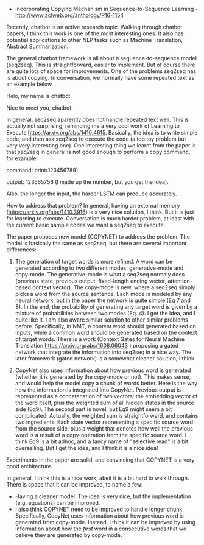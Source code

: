 - Incorporating Copying Mechanism in Sequence-to-Sequence Learning - http://www.aclweb.org/anthology/P16-1154

Recently, chatbot is an active research topic. Walking through chatbot papers, I think this work is one of the most 
interesting ones. It also has potential applications to other NLP tasks such as Machine Translation, Abstract Summarization. 

The general chatbot framework is all about a sequence-to-sequence model (seq2seq). This is straightforward, easier
to implement. But of course there are quite lots of space for improvements. One of 
the problems seq2seq has is about copying. In conversation, we normally have some repeated text as an example below

Helo, my name is chatbot


Nice to meet you, chatbot.

In general, seq2seq aparently does not handle repeated text well. This is actually not surprising, reminding me
a very cool work of Learning to Execute https://arxiv.org/abs/1410.4615. Basically, the idea is to write simple code, 
and then ask seq2seq to execute the code (a top toy problem but very very interesting one). 
One interesting thing we learnt from the paper is that seq2seq in general is not good enough to perform a copy command, 
for example:

command: print(123456789) 

output: 123565756 (I made up the number, but you get the idea). 

Also, the longer the input, the harder LSTM can produce accurately. 

How to address that problem? In general, having an external memory (https://arxiv.org/abs/1410.3916) is a very nice solution, I think.
But it is just for learning to execute. Conversation is much harder problem, at least with the current basic sample codes we want a seq2seq to
execute. 

The paper proposes new model (COPYNET) to address the problem. 
The model is basically the same as seq2seq, but there are several important differences:

1. The generation of target words is more refined: A word can be generated according to two different modes: 
generative-mode and
copy-mode. The generative-mode is what a seq2seq normaly does (previous state, previous output, fixed-length ending vector, attention-based context vector).
The copy-mode is new, where a seq2seq simply picks a word from the source sentence. Each mode is modeled by any neural network, but in
the paper the network is quite simple (Eq 7 and 8). 
In the end, the probability of generating any target word is given by a mixture of probabilities between two modes (Eq. 4).
I get the idea, and I quite like it. I am also aware similar solution to other similar problems before. Specifically, in NMT, a content word should generated
based on inputs, while a common word should be generated based on the context of target words. 
There is a work (Context Gates for Neural Machine Translation https://arxiv.org/abs/1608.06043 ) proposing a gated network that integrate the information into seq2seq in a nice way.
The later framework (gated network) is a somewhat cleaner solution, I think.

2. CopyNet also uses information about how previous word is generated (whether it is generated by the copy-mode or not). 
This makes sense, and would help the model copy a chunk of words better. Here is the way how the information is integrated
into CopyNet. Previous output is represented as a concatenation of two vectors: the embedding vector of the word itself, plus the 
weighted sum of all hidden states in the source side (Eq9). The second part is novel, but Eq9 might seem a bit complicated. Actually,
the weighted sum is straightforward, and contains two ingredients: Each state vector representing a specific source word from the source side, plus a weight
that denotes how well the previous word is a result of a copy-operation from the specific source word. I think
Eq9 is a bit adhoc, and a fancy name of "selective read" is a bit overselling. But I get the idea, and I think
it is a nice idea!

Experiments in the paper are solid, and convincing that COPYNET is a very good architecture. 

In general, I think this is a nice work, abeit it is a bit hard to walk through. There is space that it can be improved, to name a few:
- Having a cleaner model. The idea is very nice, but the implementation (e.g. equations) can be improved.
- I also think COPYNET need to be improved to handle longer chunk. Specifically, CopyNet uses information about how previous word is generated from copy-mode. Instead, I think it can be improved by using information about how the *first* word in a consecutive words that we believe they are generated by copy-mode.
